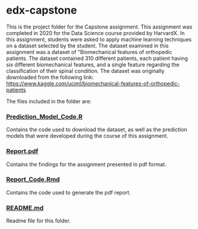 # edx-capstone
This is the project folder for the Capstone assignment. This assignment was completed in 2020 for the Data Science course provided by HarvardX. In this assignment, students were asked to apply machine learning techniques on a dataset selected by the student. The dataset examined in this assignment was a dataset of "Biomechanical features of orthopedic patients. The dataset contained 310 different patients, each patient having six different biomechanical features, and a single feature regarding the classification of their spinal condition. The dataset was originally downloaded from the following link: https://www.kaggle.com/uciml/biomechanical-features-of-orthopedic-patients

The files included in the folder are:
### [Prediction_Model_Code.R](Prediction_Model_Code.R)
Contains the code used to download the dataset, as well as the prediction models that were developed during the course of this assignment.

### [Report.pdf](Report.pdf)
Contains the findings for the assignment presented in pdf format.

### [Report_Code.Rmd](Report_Code.Rmd)
Contains the code used to generate the pdf report.

### [README.md](README.md)
Readme file for this folder.

